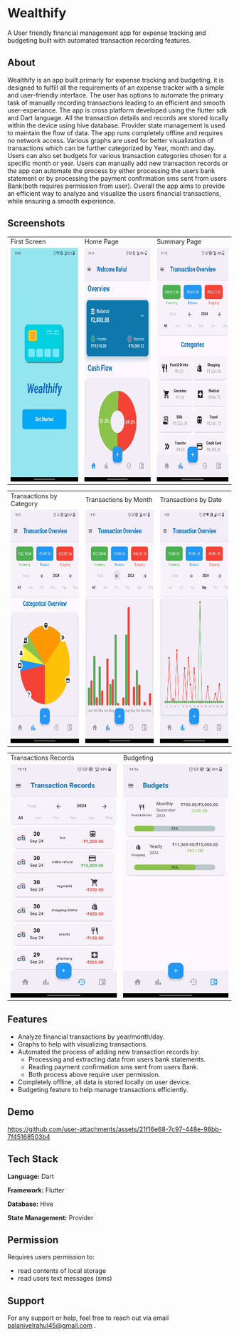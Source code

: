 # Wealthify

A User friendly financial management app for expense tracking and budgeting built with automated transaction recording features.

## About

Wealthify is an app built primarly for expense tracking and budgeting, it is designed to fulfill all the requirements of an expense tracker with a simple and user-friendly interface. The user has options to automate the primary task of manually recording transactions leading to an efficient and smooth user-experiance. The app is cross platform developed using the flutter sdk and Dart language. All the transaction details and records are stored locally within the device using hive database. Provider state management is used to maintain the flow of data. The app runs completely offline and requires no network access. Various graphs are used for better visualization of transactions which can be further categorized by Year, month and day. Users can also set budgets for various transaction categories chosen for a specific month or year. Users can manually add new transaction records or the app can automate the process by either processing the users bank statement or by processing the payment confirmation sms sent from users Bank(both requires permission from user). Overall the app aims to provide an efficient way to analyze and visualize the users financial transactions, while ensuring a smooth experience.

## Screenshots

<table>
    <tr>
        <td>First Screen </td>
        <td>Home Page</td>
        <td>Summary Page</td>
    </tr>
    <tr>
        <td><img src="lib\assets\screenshots\ss2.jpg" width=270 height=525></td>
        <td><img src="lib\assets\screenshots\ss3.jpg" width=270 height=525></td>
        <td><img src="lib\assets\screenshots\ss1.jpg" width=270 height=525></td>
    </tr>
</table>

<table>
    <tr>
        <td>Transactions by Category </td>
        <td>Transactions by Month</td>
        <td>Transactions by Date</td>
    </tr>
    <tr>
        <td><img src="lib\assets\screenshots\ss4.jpg" width=270 height=525></td>
        <td><img src="lib\assets\screenshots\ss7.jpg" width=270 height=525></td>
        <td><img src="lib\assets\screenshots\ss8.jpg" width=270 height=525></td>
    </tr>
</table>

<table>
    <tr>
        <td>Transactions Records </td>
        <td>Budgeting</td>
    </tr>
    <tr>
        <td><img src="lib\assets\screenshots\ss6.jpg" width=270 height=525></td>
        <td><img src="lib\assets\screenshots\ss5.jpg" width=270 height=525></td>
    </tr>
</table>

## Features

- Analyze financial transactions by year/month/day.
- Graphs to help with visualizing transactions.
- Automated the process of adding new transaction records by:
  - Processing and extracting data from users bank statements.
  - Reading payment confirmation sms sent from users Bank.
  - Both process above require user permission.
- Completely offline, all data is stored locally on user device.
- Budgeting feature to help manage transactions efficiently.

## Demo

https://github.com/user-attachments/assets/21f16e68-7c97-448e-98bb-7f45168503b4

## Tech Stack

**Language:** Dart

**Framework:** Flutter

**Database:** Hive

**State Management:** Provider

## Permission

Requires users permission to:

- read contents of local storage
- read users text messages (sms)

## Support

For any support or help, feel free to reach out via email palanivelrahul45@gmail.com .
